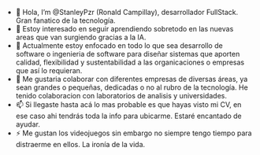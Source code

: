 - 👋 Hola, I’m @StanleyPzr (Ronald Campillay), desarrollador FullStack. Gran fanatico de la tecnología.
- 👀 Estoy interesado en seguir aprendiendo sobretodo en las nuevas areas que van surgiendo gracias a la IA.
- 🌱 Actualmente estoy enfocado en todo lo que sea desarrollo de software o ingenieria de software para diseñar sistemas que aporten calidad, flexibilidad y sustentabilidad a las organicaciones o empresas que así lo requieran.      
- 💞️ Me gustaria colaborar con diferentes empresas de diversas áreas, ya sean grandes o pequeñas, dedicadas o no al rubro de la tecnología. He tenido colaboracion con laboratorios de analisis y universidades.
- 📫 Si llegaste hasta acá lo mas probable es que hayas visto mi CV, en ese caso ahi tendrás toda la info para ubicarme. Estaré encantado de ayudar.
- ⚡ Me gustan los videojuegos sin embargo no siempre tengo tiempo para distraerme en ellos. La ironía de la vida.

<!---
StanleyPzr/StanleyPzr is a ✨ special ✨ repository because its `README.md` (this file) appears on your GitHub profile.
You can click the Preview link to take a look at your changes.
--->
